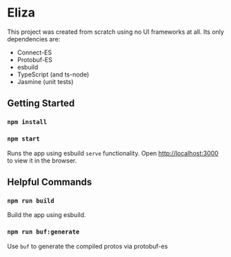 # Eliza

This project was created from scratch using no UI frameworks at all.  Its only dependencies are:

- Connect-ES
- Protobuf-ES
- esbuild
- TypeScript (and ts-node)
- Jasmine (unit tests)

## Getting Started

### `npm install`
### `npm start`

Runs the app using esbuild `serve` functionality.
Open [http://localhost:3000](http://localhost:3000) to view it in the browser.

## Helpful Commands

### `npm run build`

Build the app using esbuild.

### `npm run buf:generate`

Use `buf` to generate the compiled protos via protobuf-es

